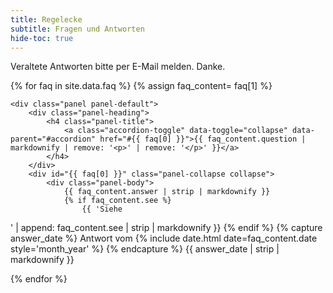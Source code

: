 ```yaml
---
title: Regelecke
subtitle: Fragen und Antworten
hide-toc: true
---
```


Veraltete Antworten bitte per E-Mail melden.
Danke.

<div class="panel-group" id="accordion">

{% for faq in site.data.faq %}
	{% assign faq_content= faq[1] %}

	<div class="panel panel-default">
		<div class="panel-heading">
			<h4 class="panel-title">
				<a class="accordion-toggle" data-toggle="collapse" data-parent="#accordion" href="#{{ faq[0] }}">{{ faq_content.question | markdownify | remove: '<p>' | remove: '</p>' }}</a>
			</h4>
		</div>
		<div id="{{ faq[0] }}" class="panel-collapse collapse">
			<div class="panel-body">
				{{ faq_content.answer | strip | markdownify }}
				{% if faq_content.see %}
					{{ 'Siehe
' | append: faq_content.see | strip | markdownify }}
				{% endif %}
				{% capture answer_date %}
					Antwort vom {% include date.html date=faq_content.date style='month_year' %}
				{% endcapture %}
				{{ answer_date | strip | markdownify }}
			</div>
		</div>
	</div>
{% endfor %}

</div>
